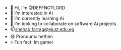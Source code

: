- 👋 Hi, I’m @DEFFNOTLORD
- 👀 I’m interested in Ai
- 🌱 I’m currently learning Ai
- 💞️ I’m looking to collaborate on software Ai projects
- 📫shehab.farrag@ejust.edu.eg
- 😄 Pronouns: he/him
- ⚡ Fun fact: Im gamer

<!---
DEFFNOTLORD/DEFFNOTLORD is a ✨ special ✨ repository because its `README.md` (this file) appears on your GitHub profile.
You can click the Preview link to take a look at your changes.
--->
